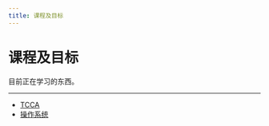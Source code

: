 ```yaml
---
title: 课程及目标
---
```


课程及目标
==========

目前正在学习的东西。

---

-   [TCCA][tcca]
-   [操作系统][operating-systems]

  [tcca]: tcca/index.md
  [operating-systems]: operating-systems/index.md

